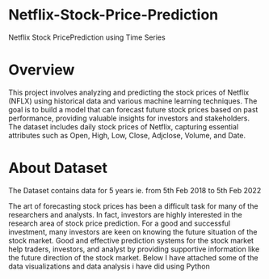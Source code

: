 # Netflix-Stock-Price-Prediction
 Netflix Stock PricePrediction using Time Series
 
# Overview
This project involves analyzing and predicting the stock prices of Netflix (NFLX) using historical data and various machine learning techniques. The goal is to build a model that can forecast future stock prices based on past performance, providing valuable insights for investors and stakeholders. The dataset includes daily stock prices of Netflix, capturing essential attributes such as Open, High, Low, Close, Adjclose, Volume, and Date.

# About Dataset
The Dataset contains data for 5 years ie. from 5th Feb 2018 to 5th Feb 2022

The art of forecasting stock prices has been a difficult task for many of the researchers and analysts. In fact, investors are highly interested in the research area of stock price prediction. For a good and successful investment, many investors are keen on knowing the future situation of the stock market. Good and effective prediction systems for the stock market help traders, investors, and analyst by providing supportive information like the future direction of the stock market.
Below I have attached some of the data visualizations and data analysis i have did using Python



